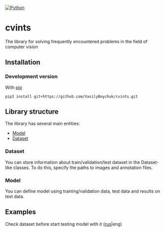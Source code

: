 [![Python](https://img.shields.io/badge/python-3.6-blue.svg)](https://python.org)


# cvints

The library for solving frequently encountered problems in the field of computer vision


## Installation

### Development version

With [pip](https://pip.pypa.io/en/stable/)
```
pip3 install git+https://github.com/VasilyBoychuk/cvints.git
```

## Library structure

The library has several main entities:

- [Model](https://github.com/VasilyBoychuk/cvints/blob/master/cvints/model.py)
- [Dataset](https://github.com/VasilyBoychuk/cvints/blob/master/cvints/dataset.py)

### Dataset

You can store information about train/validation/test dataset in the Dataset-like classes. 
To do this, specify the paths to images and annotation files. 

### Model 

You can define model using training/validation data, test data and results on test data.


## Examples

Check dataset before start testing model with it ([rus](https://github.com/VasilyBoychuk/cvints/blob/master/examples/rus/Check%20dataset.ipynb)|eng)